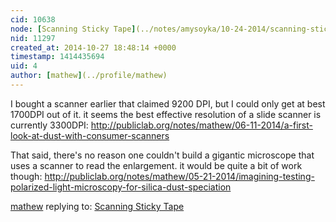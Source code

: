 ```yaml
---
cid: 10638
node: [Scanning Sticky Tape](../notes/amysoyka/10-24-2014/scanning-sticky-tape)
nid: 11297
created_at: 2014-10-27 18:48:14 +0000
timestamp: 1414435694
uid: 4
author: [mathew](../profile/mathew)
---
```


I bought a scanner earlier that claimed 9200 DPI, but I could only get at best 1700DPI out of it. it seems the best effective resolution of a slide scanner is currently 3300DPI:
http://publiclab.org/notes/mathew/06-11-2014/a-first-look-at-dust-with-consumer-scanners

That said, there's no reason one couldn't build a gigantic microscope that uses a scanner to read the enlargement. it would be quite a bit of work though:
http://publiclab.org/notes/mathew/05-21-2014/imagining-testing-polarized-light-microscopy-for-silica-dust-speciation


[mathew](../profile/mathew) replying to: [Scanning Sticky Tape](../notes/amysoyka/10-24-2014/scanning-sticky-tape)


